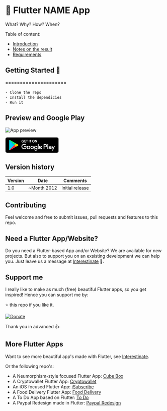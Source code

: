 # 🎁 Flutter NAME App

What?
Why?
How?
When?

Table of content:
  * [Introduction](#Introduction)
  * [Notes on the result](#Notes-on-the-result)
  * [Requirements](#Requirements)


## Getting Started 🚀
=====================
```shell
- Clone the repo
- Install the dependicies
- Run it
```

## Preview and Google Play

![App preview](doc/AppPreview.gif)

[![Get it on Google Play](doc/google-play-badge.png)](https://play.google.com/store/apps/details?id=com.interestinate.flutter_package_manager)

## Version history

| Version |       Date         |             Comments             |
| ------- | ------------------ | -------------------------------- |
| 1.0     | ~Month 2012        | Initial release                  |


## Contributing

Feel welcome and free to submit issues, pull requests and features to this repo.

## Need a Flutter App/Website?
Do you need a Flutter-based App and/or Website? We are available for new projects. But also to support you on an exsisting development we can help you. Just leave us a message at [Interestinate](https://interestinate.com) 📨. 

## Support me

I really like to make as much (free) beautiful Flutter apps, so you get inspired!
Hence you can support me by:

⭐️ this repo if you like it.

[![Donate](https://img.shields.io/badge/Donate-PayPal-green.svg)](https://paypal.me/jwalhout?locale.x=nl_NL)

Thank you in advanced 👍

## More Flutter Apps

Want to see more beautiful app's made with Flutter, see [Interestinate](https://interestinate.com).

Or the following repo's:
- A Neumorphism-style focused Flutter App: [Cube Box](https://github.com/LiveLikeCounter/Flutter-CubeStore)
- A Cryptowallet Flutter App: [Cryptowallet](https://github.com/LiveLikeCounter/Flutter-Cryptowallet)
- An iOS focused Flutter App: [iSubscribe](https://github.com/LiveLikeCounter/Flutter-iSubscribe)
- A Food Delivery Flutter App: [Food Delivery](https://github.com/LiveLikeCounter/Flutter-Food-Delivery)
- A To Do App based on Flutter: [To Do](https://github.com/LiveLikeCounter/Flutter-Todolist)
- A Paypal Redesign made in Flutter: [Paypal Redesign](https://github.com/LiveLikeCounter/Flutter-Paypal-Redesign)


